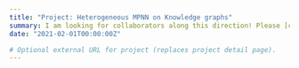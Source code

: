 ```yaml
---
title: "Project: Heterogeneous MPNN on Knowledge graphs"
summary: I am looking for collaborators along this direction! Please [contact me](mailto:eda.bayram@epfl.ch) if you are interested. Also interested students (master or above) can contribute in the project defined [here](https://lts2.epfl.ch/projects/105).
date: "2021-02-01T00:00:00Z"

# Optional external URL for project (replaces project detail page).
---
```

